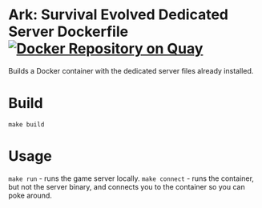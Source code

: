 # Ark: Survival Evolved Dedicated Server Dockerfile [![Docker Repository on Quay](https://quay.io/repository/jonathanporta/ogs-ark/status "Docker Repository on Quay")](https://quay.io/repository/jonathanporta/ogs-ark)
Builds a Docker container with the dedicated server files already installed.

# Build
`make build`

# Usage
`make run` - runs the game server locally.
`make connect` - runs the container, but not the server binary, and connects you to the container so you can poke around.
